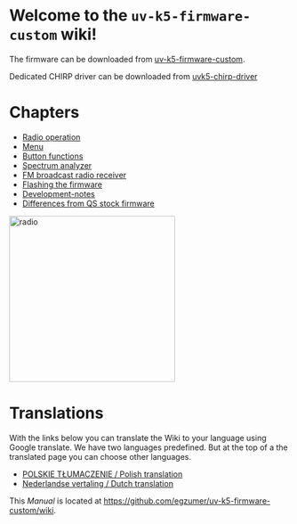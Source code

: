 # Welcome to the `uv-k5-firmware-custom` wiki!

The firmware can be downloaded from [uv-k5-firmware-custom](https://github.com/egzumer/uv-k5-firmware-custom/releases).

Dedicated CHIRP driver can be downloaded from [uvk5-chirp-driver](https://github.com/egzumer/uvk5-chirp-driver/releases)

# Chapters

* [Radio operation](https://github.com/egzumer/uv-k5-firmware-custom/wiki/Radio-operation)
* [Menu](https://github.com/egzumer/uv-k5-firmware-custom/wiki/Menu)
* [Button functions](https://github.com/egzumer/uv-k5-firmware-custom/wiki/Button-functions)
* [Spectrum analyzer](https://github.com/egzumer/uv-k5-firmware-custom/wiki/Spectrum-analyzer)
* [FM broadcast radio receiver](https://github.com/egzumer/uv-k5-firmware-custom/wiki/FM-broadcast-radio-receiver)
* [Flashing the firmware](https://github.com/egzumer/uv-k5-firmware-custom/wiki/Flashing-the-firmware)
* [Development-notes](https://github.com/egzumer/uv-k5-firmware-custom/wiki/Development-notes)
* [Differences from QS stock firmware](https://github.com/egzumer/uv-k5-firmware-custom/wiki/Differences-from-QS-stock-firmware)

<img src="https://github.com/egzumer/uv-k5-firmware-custom/assets/148579604/022d6f03-cb83-41e8-9008-0848771f4b1a" width=298 alt="radio" />


# Translations

With the links below you can translate the Wiki to your language using Google translate.
We have two languages predefined. But at the top of a the translated page you can choose other languages. 

* [POLSKIE TŁUMACZENIE / Polish translation](https://github-com.translate.goog/egzumer/uv-k5-firmware-custom/wiki?_x_tr_sl=en&_x_tr_tl=pl&_x_tr_hl=pl&_x_tr_pto=wapp)
* [Nederlandse vertaling / Dutch translation](https://github-com.translate.goog/egzumer/uv-k5-firmware-custom/wiki?_x_tr_sl=en&_x_tr_tl=nl&_x_tr_hl=nl&_x_tr_pto=wapp)

This _Manual_ is located at https://github.com/egzumer/uv-k5-firmware-custom/wiki.